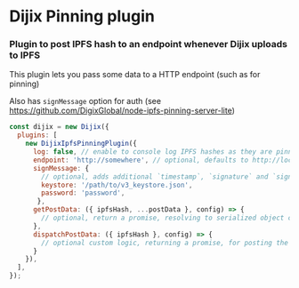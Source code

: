 # Dijix Pinning plugin

### Plugin to post IPFS hash to an endpoint whenever Dijix uploads to IPFS

This plugin lets you pass some data to a HTTP endpoint (such as for pinning)

Also has `signMessage` option for auth (see https://github.com/DigixGlobal/node-ipfs-pinning-server-lite)

```javascript
const dijix = new Dijix({
  plugins: [
    new DijixIpfsPinningPlugin({
      log: false, // enable to console log IPFS hashes as they are pinned
      endpoint: 'http://somewhere', // optional, defaults to http://localhost:3000
      signMessage: {
        // optional, adds additional `timestamp`, `signature` and `signer` to data
        keystore: '/path/to/v3_keystore.json',
        password: 'password',
       },
      getPostData: ({ ipfsHash, ...postData }, config) => {
        // optional, return a promise, resolving to serialized object containing data that is posted to the endpoint
      },
      dispatchPostData: ({ ipfsHash }, config) => {
        // optional custom logic, returning a promise, for posting the message (here you could call fetch)
      }
    }),
  ],
});
```
